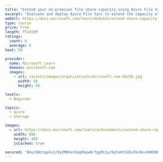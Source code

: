 ```yaml
---
title: "Extend your on-premises file share capacity using Azure File Sync"
excerpt: "Evaluate and deploy Azure File Sync to extend the capacity of your on-premises file share."
webUrl: https://docs.microsoft.com/learn/modules/extend-share-capacity-with-azure-file-sync/
type: course
price: Free
length: PT1H16M
ratings:
  count: 0
  average: 0
heat: 50

provider:
  name: Microsoft Learn
  domain: microsoft.com
  images:
    - url: /assets/images/organizations/microsoft.com-50x50.jpg
      width: 50
      height: 50

levels:
  - Beginner

topics:
  - Azure
  - Storage

images:
  - url: https://docs.microsoft.com/learn/achievements/extend-share-capacity-with-azure-file-sync-social.png
    width: 800
    height: 400
    isCached: true

secured: "B4u/EWztqyGv2/0y2MNVerGqg06ywBr7ggPL5y/Ny5oHtSVEvFb+BxxXHKR8OZIY3R6NxQa4EyF2iTGNwwVCI4TBEmYJxdDvXdn/r2kE8cXf1ovBJJalSbnuNZlZ77hgDSKQn5XXJXdbXH18/EGoK5o1jW82VWz4qfnaAP4PiTjMaFV6y9SxK53eKW09+F87yHVttCKbL0vamykaIEw8KPI8MT1pjfZF8+HHfzCs44SMEsf3NYFHNEkoUnezC0h0ynTfL7cLw5OZgCqIJI8M66zM/FpmR4YFWkhE61XoBNJ5h3345XSOMwHw78Ip0LlLOfU7IX9nJ1oES+fyW/QA2KM6+WLaaN9/weAagBD278yfwfKiXjxhWMlADDLkWJXHDLW7yay+fNHPEoqoPcprH6c/LVTCEw78Gl0hBZA4+TA=;j6CdFlIv9HwL6aWKHfCQYg=="
---
```


